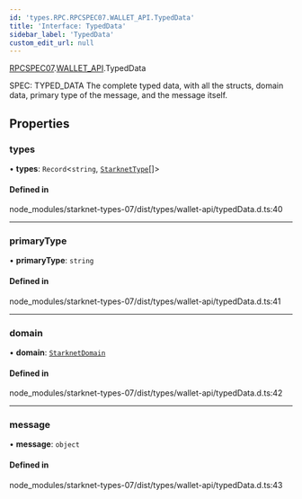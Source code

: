 ```yaml
---
id: 'types.RPC.RPCSPEC07.WALLET_API.TypedData'
title: 'Interface: TypedData'
sidebar_label: 'TypedData'
custom_edit_url: null
---
```


[RPCSPEC07](../namespaces/types.RPC.RPCSPEC07.md).[WALLET_API](../namespaces/types.RPC.RPCSPEC07.WALLET_API.md).TypedData

SPEC: TYPED_DATA
The complete typed data, with all the structs, domain data, primary type of the message, and the message itself.

## Properties

### types

• **types**: `Record`<`string`, [`StarknetType`](../namespaces/types.RPC.RPCSPEC07.WALLET_API.md#starknettype)[]\>

#### Defined in

node_modules/starknet-types-07/dist/types/wallet-api/typedData.d.ts:40

---

### primaryType

• **primaryType**: `string`

#### Defined in

node_modules/starknet-types-07/dist/types/wallet-api/typedData.d.ts:41

---

### domain

• **domain**: [`StarknetDomain`](types.RPC.RPCSPEC07.WALLET_API.StarknetDomain.md)

#### Defined in

node_modules/starknet-types-07/dist/types/wallet-api/typedData.d.ts:42

---

### message

• **message**: `object`

#### Defined in

node_modules/starknet-types-07/dist/types/wallet-api/typedData.d.ts:43
